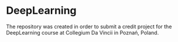 # DeepLearning
The repository was created in order to submit a credit project for the DeepLearning course at Collegium Da Vincii in Poznań, Poland. 
